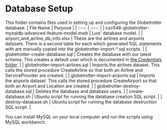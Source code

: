 # Database Setup
This folder contains files used in setting up and configuring the Globetrotter database.
| File Name							| Purpose		|
|    :---:    							|     :---:		|
| csc648-globetrotter-mysqldb-advanced-feature-model.mwb	| Luis' database model.	|
| airport_and_airline_db_info.xlsx				| These are the airlines and airports datasets. There is a second table for each which generated SQL statements with are manually copied into the globetrotter-import-*.sql scripts. |
| globetrotter-create-database.sql				| Creates the database with our latest schema. This creates a default user which is documented in [the Credentials folder](/credentials).	|
| globetrotter-import-airlines.sql				| Imports the airlines dataset. This calls the stored procedure CreateAirline so that both an Airline and ServiceProvider are created.		|
| globetrotter-import-airports.sql				| Imports the airports dataset. This calls the stored procedure CreateAirport so that both an Airport and Location are created.			|
| globetrotter-destroy-database.sql				| Deletes the database and database users. |
| create-database.sh						| Ubuntu script for running the database creation SQL script.	|
| destroy-database.sh						| Ubuntu script for running the database destruction SQL script.	|

You can install MySQL on your local computer and run the scripts using MySQL workbench.